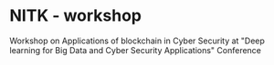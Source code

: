 # NITK - workshop
Workshop on Applications of blockchain in Cyber Security at "Deep learning for Big Data and Cyber Security Applications" Conference
